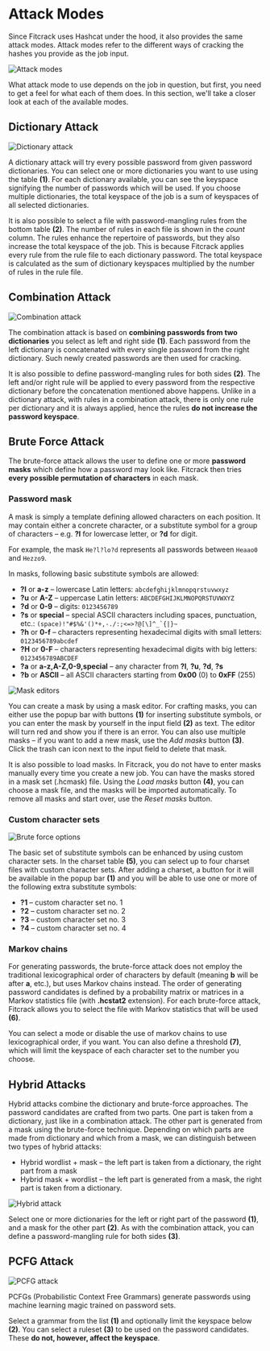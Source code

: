 Attack Modes
============

Since Fitcrack uses Hashcat under the hood, it also provides the same attack modes. Attack modes refer to the different ways of cracking the hashes you provide as the job input.

![Attack modes](../../_media/img/add-job-attacks.jpg)

What attack mode to use depends on the job in question, but first, you need to get a feel for what each of them does. In this section, we'll take a closer look at each of the available modes.


Dictionary Attack
-----------------

![Dictionary attack](../../_media/img/attack-dict.jpg)

A dictionary attack will try every possible password from given password dictionaries. You can select one or more dictionaries you want to use using the table __(1)__. For each dictionary available, you can see the keyspace signifying the number of passwords which will be used. If you choose multiple dictionaries, the total keyspace of the job is a sum of keyspaces of all selected dictionaries.

It is also possible to select a file with password-mangling rules from the bottom table __(2)__. The number of rules in each file is shown in the _count_ column. The rules enhance the repertoire of passwords, but they also increase the total keyspace of the job. This is because Fitcrack applies every rule from the rule file to each dictionary password. The total keyspace is calculated as the sum of dictionary keyspaces multiplied by the number of rules in the rule file.


Combination Attack
------------------

![Combination attack](../../_media/img/attack-comb.jpg)

The combination attack is based on __combining passwords from two dictionaries__ you select as left and right side __(1)__. Each password from the left dictionary is concatenated with every single password from the right dictionary. Such newly created passwords are then used for cracking.

It is also possible to define password-mangling rules for both sides __(2)__. The left and/or right rule will be applied to every password from the respective dictionary before the concatenation mentioned above happens. Unlike in a dictionary attack, with rules in a combination attack, there is only one rule per dictionary and it is always applied, hence the rules __do not increase the password keyspace__.


Brute Force Attack
------------------

The brute-force attack allows the user to define one or more __password masks__ which define how a password may look like. Fitcrack then tries __every possible permutation of characters__ in each mask.

### Password mask

A mask is simply a template defining allowed characters on each position. It may contain either a concrete character, or a substitute symbol for a group of characters – e.g. __?l__ for lowercase letter, or __?d__ for digit.

For example, the mask `He?l?lo?d` represents all passwords between `Heaao0` and `Hezzo9`.

In masks, following basic substitute symbols are allowed:

- __?l__ or __a-z__ – lowercase Latin letters: `abcdefghijklmnopqrstuvwxyz`
- __?u__ or __A-Z__ – uppercase Latin letters: `ABCDEFGHIJKLMNOPQRSTUVWXYZ`
- __?d__ or __0-9__ – digits: `0123456789`
- __?s__ or __special__ – special ASCII characters including spaces, punctuation, etc.: ``(space)!"#$%&'()*+,-./:;<=>?@[\]^_`{|}~``
- __?h__ or __0-f__ – characters representing hexadecimal digits with small letters: `0123456789abcdef`
- __?H__ or __0-F__ – characters representing hexadecimal digits with big letters: `0123456789ABCDEF`
- __?a__ or __a-z,A-Z,0-9,special__ – any character from __?l__, __?u__, __?d__, __?s__
- __?b__ or __ASCII__ – all ASCII characters starting from __0x00__ (0) to __0xFF__ (255)

![Mask editors](../../_media/img/attack-brute-masks.jpg)

You can create a mask by using a mask editor. For crafting masks, you can either use the popup bar with buttons __(1)__ for inserting substitute symbols, or you can enter the mask by yourself in the input field __(2)__ as text. The editor will turn red and show you if there is an error. You can also use multiple masks – if you want to add a new mask, use the _Add masks_ button __(3)__. Click the trash can icon next to the input field to delete that mask.

It is also possible to load masks. In Fitcrack, you do not have to enter masks manually every time you create a new job. You can have the masks stored in a mask set (.hcmask) file. Using the _Load masks_ button __(4)__, you can choose a mask file, and the masks will be imported automatically. To remove all masks and start over, use the _Reset masks_ button.

### Custom character sets

![Brute force options](../../_media/img/attack-brute-rest.jpg)

The basic set of substitute symbols can be enhanced by using custom character sets. In the charset table __(5)__, you can select up to four charset files with custom character sets. After adding a charset, a button for it will be available in the popup bar __(1)__ and you will be able to use one or more of the following extra substitute symbols:

- __?1__ – custom character set no. 1
- __?2__ – custom character set no. 2
- __?3__ – custom character set no. 3
- __?4__ – custom character set no. 4

### Markov chains

For generating passwords, the brute-force attack does not employ the traditional lexicographical order of characters by default (meaning __b__ will be after __a__, etc.), but uses Markov chains instead. The order of generating password candidates is defined by a probability matrix or matrices in a Markov statistics file (with __.hcstat2__ extension). For each brute-force attack, Fitcrack allows you to select the file with Markov statistics that will be used __(6)__.

You can select a mode or disable the use of markov chains to use lexicographical order, if you want. You can also define a threshold __(7)__, which will limit the keyspace of each character set to the number you choose.


Hybrid Attacks
--------------

Hybrid attacks combine the dictionary and brute-force approaches. The password candidates are crafted from two parts. One part is taken from a dictionary, just like in a combination attack. The other part is generated from a mask using the brute-force technique. Depending on which parts are made from dictionary and which from a mask, we can distinguish between two types of hybrid attacks:

- Hybrid wordlist + mask – the left part is taken from a dictionary, the right part from a mask
- Hybrid mask + wordlist – the left part is generated from a mask, the right part is taken from a dictionary.

![Hybrid attack](../../_media/img/attack-hybrid.jpg)

Select one or more dictionaries for the left or right part of the password __(1)__, and a mask for the other part __(2)__. As with the combination attack, you can define a password-mangling rule for both sides __(3)__.


PCFG Attack
-----------

![PCFG attack](../../_media/img/attack-pcfg.jpg)

PCFGs (Probabilistic Context Free Grammars) generate passwords using machine learning magic trained on password sets.

Select a grammar from the list __(1)__ and optionally limit the keyspace below __(2)__. You can select a ruleset __(3)__ to be used on the password candidates. These __do not, however, affect the keyspace__.

